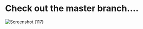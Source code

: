 # Check out the master branch....


![Screenshot (117)](https://github.com/Barai-ShivCharan/My_Portfolio/assets/154853565/65a8429f-3dec-42f3-b4b8-0f7badfefda2)
